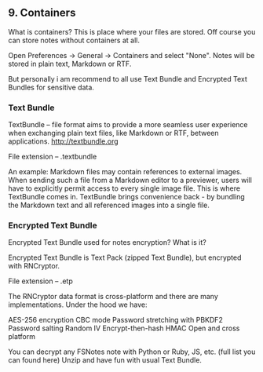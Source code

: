 ## 9. Containers

What is containers? This is place where your files are stored. Off course you can store notes without containers at all.

Open Preferences -> General -> Containers and select "None". Notes will be stored in plain text, Markdown or RTF.

But personally i am recommend to all use Text Bundle and Encrypted Text Bundles for sensitive data.

### Text Bundle

TextBundle – file format aims to provide a more seamless user experience when exchanging plain text files, like Markdown or RTF, between applications. http://textbundle.org

File extension – .textbundle

An example: Markdown files may contain references to external images. When sending such a file from a Markdown editor to a previewer, users will have to explicitly permit access to every single image file.
This is where TextBundle comes in. TextBundle brings convenience back - by bundling the Markdown text and all referenced images into a single file.

### Encrypted Text Bundle

Encrypted Text Bundle used for notes encryption? What is it?

Encrypted Text Bundle is Text Pack (zipped Text Bundle), but encrypted with RNCryptor.

File extension – .etp

The RNCryptor data format is cross-platform and there are many implementations. Under the hood we have:

AES-256 encryption
CBC mode
Password stretching with PBKDF2
Password salting
Random IV
Encrypt-then-hash HMAC
Open and cross platform

You can decrypt any FSNotes note with Python or Ruby, JS, etc. (full list you can found here)
Unzip and have fun with usual Text Bundle.